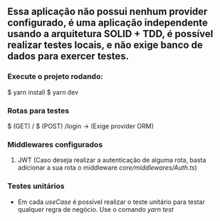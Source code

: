 ## Essa aplicação não possui nenhum provider configurado, é uma aplicação independente usando a arquitetura SOLID + TDD, é possível realizar testes locais, e não exige banco de dados para exercer testes.

### Execute o projeto rodando:

$ yarn install
$ yarn dev

### Rotas para testes

$ (GET) /
$ (POST) /login -> (Exige provider ORM)

### Middlewares configurados

1. JWT (Caso deseja realizar a autenticação de alguma rota, basta adicionar a sua rota o middleware *core/middlewares/Auth.ts*)

### Testes unitários

- Em cada *useCase* é possível realizar o teste unitário para testar qualquer regra de negócio.
Use o comando *yarn test*
